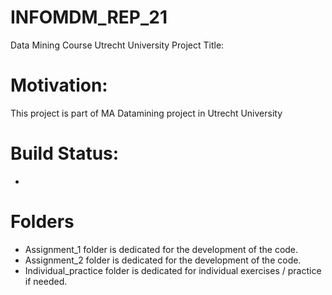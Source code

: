 # INFOMDM_REP_21
 Data Mining Course Utrecht University
Project Title: 
# Motivation:
This project is part of MA Datamining project in Utrecht University
# Build Status:
-
# Folders
- Assignment_1 folder is dedicated for the development of the code.
- Assignment_2 folder is dedicated for the development of the code.
- Individual_practice folder is dedicated for individual exercises / practice if needed.
